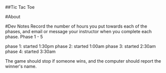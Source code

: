 ##Tic Tac Toe

#About


#Dev Notes
Record the number of hours you put towards each of the phases, and email or
message your instructor when you complete each phase.
Phase 1 - 5

phase 1: started 1:30pm
phase 2: started 1:00am
phase 3: started 2:30am
phase 4: started 3:30am

The game should stop if someone wins, and the computer should report the winner's name.
